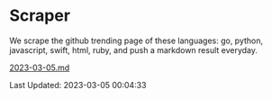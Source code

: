 # Scraper

We scrape the github trending page of these languages: go, python, javascript, swift, html, ruby, and push a markdown result everyday.

[2023-03-05.md](https://github.com/henson/Scraper/blob/master/2023-03-05.md)

Last Updated: 2023-03-05 00:04:33